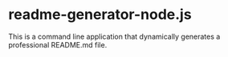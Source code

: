 # readme-generator-node.js
This is a command line application that dynamically generates a professional README.md file.

